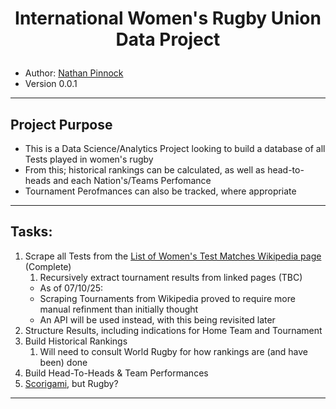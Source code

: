 <h1><p align="center">International Women's Rugby Union Data Project</p></h1>

- Author: [Nathan Pinnock](https://www.linkedin.com/in/nathan-pinnock)
- Version 0.0.1
------
## Project Purpose
- This is a Data Science/Analytics Project looking to build a database of all Tests played in women's rugby
- From this; historical rankings can be calculated, as well as head-to-heads and each Nation's/Teams Perfomance
- Tournament Perofmances can also be tracked, where appropriate
------
## Tasks:
1. Scrape all Tests from the [List of Women's Test Matches Wikipedia page](https://en.wikipedia.org/wiki/List_of_women%27s_international_rugby_union_test_matches) (Complete)
    1. Recursively extract tournament results from linked pages (TBC)
   - As of 07/10/25:
    - Scraping Tournaments from Wikipedia proved to require more manual refinment than initially thought
    - An API will be used instead, with this being revisited later
2. Structure Results, including indications for Home Team and Tournament
3. Build Historical Rankings
    1. Will need to consult World Rugby for how rankings are (and have been) done
4. Build Head-To-Heads & Team Performances
5. [Scorigami](https://nflscorigami.com), but Rugby?
------
